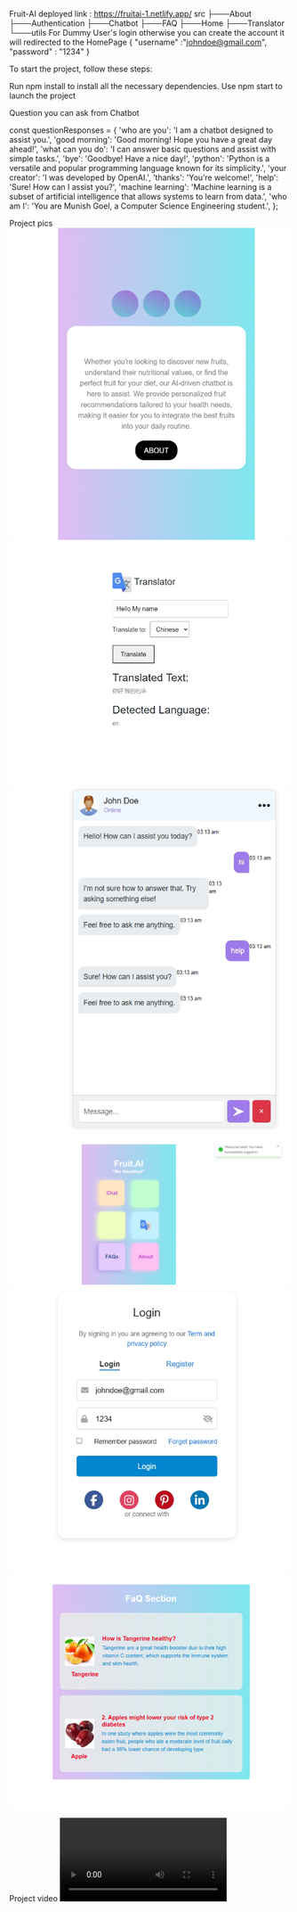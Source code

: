 
Fruit-AI   deployed link : https://fruitai-1.netlify.app/
src
├───About
├───Authentication
├───Chatbot
├───FAQ
├───Home
├───Translator
└───utils
For Dummy User's login otherwise you can create the account it will redirected to the HomePage
{
  "username" :"johndoe@gmail.com", 
   "password" : "1234"
}

To start the project, follow these steps:

Run npm install to install all the necessary dependencies.
Use npm start to launch the project

Question you can ask from Chatbot

const questionResponses = {
  'who are you': 'I am a chatbot designed to assist you.',
  'good morning': 'Good morning! Hope you have a great day ahead!',
  'what can you do': 'I can answer basic questions and assist with simple tasks.',
  'bye': 'Goodbye! Have a nice day!',
  'python': 'Python is a versatile and popular programming language known for its simplicity.',
  'your creator': 'I was developed by OpenAI.',
  'thanks': 'You’re welcome!',
  'help': 'Sure! How can I assist you?',
  'machine learning': 'Machine learning is a subset of artificial intelligence that allows systems to learn from data.',
  'who am I': 'You are Munish Goel, a Computer Science Engineering student.',
};

Project pics
![alt text](Screenshot_16-9-2024_31621_localhost.jpeg) ![alt text](Screenshot_16-9-2024_31453_localhost.jpeg) ![alt text](Screenshot_16-9-2024_31358_localhost.jpeg) ![alt text](Screenshot_16-9-2024_31328_localhost.jpeg) ![alt text](Screenshot_16-9-2024_31233_localhost.jpeg)
![alt text](image.png)

Project video
<video controls src="20240915-2208-52.9047257.mp4" title="Title"></video>